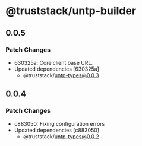 # @truststack/untp-builder

## 0.0.5

### Patch Changes

- 630325a: Core client base URL.
- Updated dependencies [630325a]
  - @truststack/untp-types@0.0.3

## 0.0.4

### Patch Changes

- c883050: Fixing configuration errors
- Updated dependencies [c883050]
  - @truststack/untp-types@0.0.2
